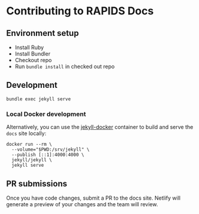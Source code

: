 # Contributing to RAPIDS Docs

## Environment setup

- Install Ruby
- Install Bundler
- Checkout repo
- Run `bundle install` in checked out repo

## Development

```
bundle exec jekyll serve
```

### Local Docker development

Alternatively, you can use the [jekyll-docker](https://github.com/envygeeks/jekyll-docker) container to build and serve the `docs` site locally:

```
docker run --rm \
  --volume="$PWD:/srv/jekyll" \
  --publish [::1]:4000:4000 \
  jekyll/jekyll \
  jekyll serve
```

## PR submissions

Once you have code changes, submit a PR to the docs site. Netlify will generate
a preview of your changes and the team will review.
